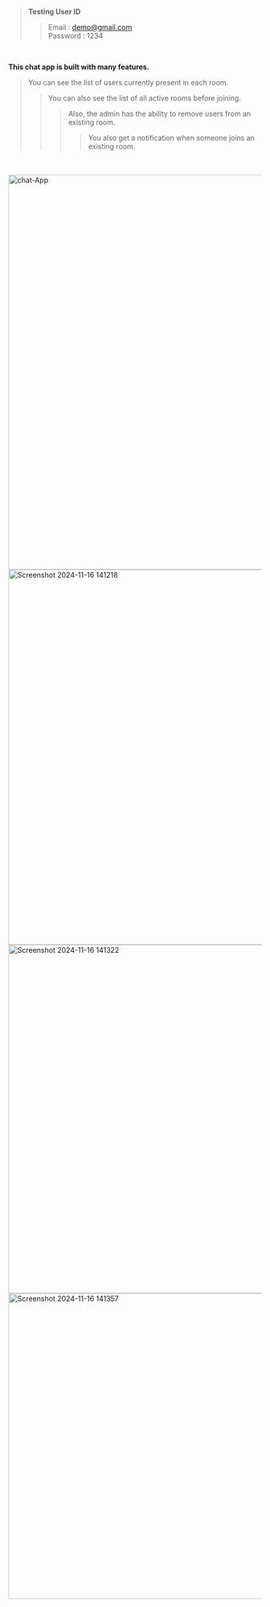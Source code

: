 >**Testing User ID** 
>> Email : demo@gmail.com <br/>
>> Password : 1234
</br>

****This chat app is built with many features.****
>You can see the list of users currently present in each room. </br>
>>You can also see the list of all active rooms before joining. </br>
>>>Also, the admin has the ability to remove users from an existing room. </br>
>>>>You also get a notification when someone joins an existing room.</br>
<br/>
<br/>


<img width="785" alt="chat-App" src="https://github.com/user-attachments/assets/6ab9e5d5-52b3-4d43-b7f5-7d5eda46a681">

<br/>
<img width="746" alt="Screenshot 2024-11-16 141218" src="https://github.com/user-attachments/assets/174e2809-23e9-4200-8309-f578138079d7">

<br/>
<img width="693" alt="Screenshot 2024-11-16 141322" src="https://github.com/user-attachments/assets/67470097-8ed5-4f5a-8d09-bc7afa7d7edd">

<br/>
<img width="608" alt="Screenshot 2024-11-16 141357" src="https://github.com/user-attachments/assets/6afb6b3f-14ad-432f-8f26-301fb6feef22">
